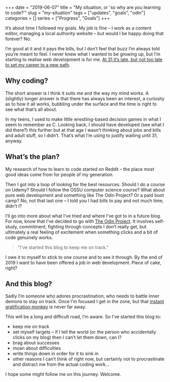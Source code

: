 +++ 
date = "2019-06-07"
title = "My situation, or 'so why are you learning to code?’"
slug = "my-situation" 
tags = ["updates", "goals", "odin"]
categories = []
series = ["Progress", "Goals"]
+++

It’s about time I followed my goals. My job is fine – I work as a content editor, managing a local authority website – but would I be happy doing that forever? No.

I’m good at it and it pays the bills, but I don’t feel that buzz I’m always told you’re meant to feel. I never knew what I wanted to be growing up, but I’m starting to realise web development is for me. [At 31 it’s late, but not too late to set my career to a new path](/about "About me").

## Why coding?

The short answer is I think it suits me and the way my mind works. A (slightly) longer answer is that there has always been an interest, a curiosity as to how it all works, bubbling under the surface and the time is right to see what that’s all about.

In my teens, I used to make little wrestling-based decision games in what I seem to remember as C. Looking back, I should have developed (see what I did there?) this further but at that age I wasn’t thinking about jobs and bills and adult stuff, so I didn’t. That’s what I’m using to justify waiting until 31, anyway.

## What’s the plan?

My research of how to learn to code started on Reddit – the place most good ideas come from for people of my generation.

Then I got into a loop of looking for the best resources. Should I do a course on Udemy? Should I follow the OSSU computer science course? What about pure web development and something like The Odin Project? Or a paid boot camp? No, not that last one – I told you I had bills to pay and not much time, didn’t I?

I’ll go into more about what I’ve tried and where I’ve got to in a future blog. For now, know that I’ve decided to go with [The Odin Project](https://www.theodinproject.com/ "The Odin Project"). It involves self-study, commitment, fighting through concepts I don’t really get, but ultimately a real feeling of excitement when something clicks and a bit of code genuinely works.

> "I've started this
> blog to keep me
> on track."

I owe it to myself to stick to one course and to see it through. By the end of 2019 I want to have been offered a job in web development. Piece of cake, right?

## And this blog?

Sadly I’m someone who adores procrastination, who needs to battle inner demons to stay on track. Once I’m focused I get in the zone, but that [instant gratification monkey](https://waitbutwhy.com/2013/10/why-procrastinators-procrastinate.html "Why procrastinators procrastinate") is never far away.

This will be a long and difficult road, I’m aware. So I’ve started this blog to:

+ keep me on track
+ set myself targets – if I tell the world (or the person who accidentally clicks on my blog) then I can’t let them down, can I?
+ brag about successes
+ moan about difficulties
+ write things down in order for it to sink in
+ other reasons I can’t think of right now, but certainly not to procrastinate and distract me from the actual coding work…

I hope some might follow me on this journey. Welcome.